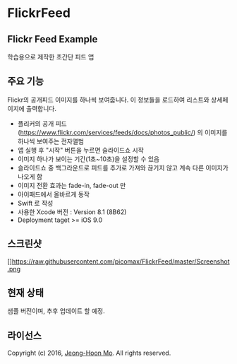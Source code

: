# FlickrFeed
## Flickr Feed Example

학습용으로 제작한 초간단 피드 앱

## 주요 기능
Flickr의 공개피드 이미지를 하나씩 보여줍니다.
이 정보들을 로드하여 리스트와 상세페이지에 출력합니다.
  * 플리커의 공개 피드(https://www.flickr.com/services/feeds/docs/photos_public/) 의 이미지를 하나씩 보여주는 전자앨범
  * 앱 실행 후 "시작" 버튼을 누르면 슬라이드쇼 시작
  * 이미지 하나가 보이는 기간(1초~10초)을 설정할 수 있음
  * 슬라이드쇼 중 백그라운드로 피드를 추가로 가져와 끊기지 않고 계속 다른 이미지가 나오게 함
  * 이미지 전환 효과는 fade-in, fade-out 만
  * 아이패드에서 올바르게 동작
  * Swift 로 작성
  * 사용한 Xcode 버전 : Version 8.1 (8B62)
  * Deployment taget >= iOS 9.0
  

## 스크린샷
[]https://raw.githubusercontent.com/picomax/FlickrFeed/master/Screenshot.png

## 현재 상태

샘플 버전이며, 추후 업데이트 할 예정.

## 라이선스

Copyright (c) 2016, [Jeong-Hoon Mo](https://github.com/picomax).
All rights reserved.


